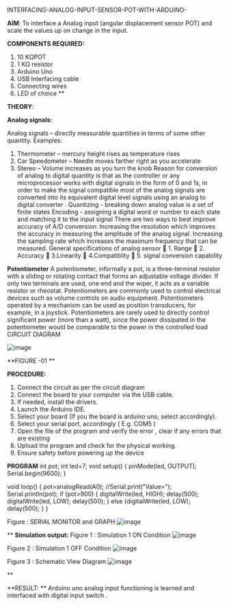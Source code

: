  INTERFACING-ANALOG-INPUT-SENSOR-POT-WITH-ARDUINO-




**AIM**:  To interface a Analog  input (angular displacement sensor POT) and scale the values up on change in the input.


**COMPONENTS REQUIRED:**
1.	10 KΩPOT
2.	1 KΩ resistor 
3.	Arduino Uno 
4.	USB Interfacing cable 
5.	Connecting wires 
6.	LED of choice 
**


**THEORY**: 

**Analog signals:**

Analog signals – directly measurable quantities in terms of some other quantity.
Examples:
1. Thermometer – mercury height rises as temperature rises
2. Car Speedometer – Needle moves farther right as you accelerate
3. Stereo – Volume increases as you turn the knob
Reason for conversion of analog to digital quantity is that as the controller or any microprocessor works with digital signals in the form of 0 and 1s, in order to make the signal compatible  most of the analog signals are converted into its equivalent digital level signals using an analog to digital converter .
Quantizing - breaking down analog value is a set of finite states
Encoding - assigning a digital word or number to each state and matching it to the input signal
 There are two ways to best improve accuracy of A/D conversion:
Increasing the resolution which improves the accuracy in measuring the amplitude of the analog signal.
Increasing the sampling rate which increases the maximum frequency that can be measured.
General specifications of analog sensor
	1. Range
	2. Accuracy
	3.Linearity
	4.Compatiblity
	5. signal conversion capability

**Potentiometer**
A potentiometer, informally a pot, is a three-terminal resistor with a sliding or rotating contact that forms an adjustable voltage divider. If only two terminals are used, one end and the wiper, it acts as a variable resistor or rheostat.
Potentiometers are commonly used to control electrical devices such as volume controls on audio equipment. Potentiometers operated by a mechanism can be used as position transducers, for example, in a joystick. Potentiometers are rarely used to directly control significant power (more than a watt), since the power dissipated in the potentiometer would be comparable to the power in the controlled load
CIRCUIT DIAGRAM





![image](https://user-images.githubusercontent.com/36288975/163530788-eec3cdc3-95e8-4d2d-8349-6d0ea4c9439c.png)

**FIGURE -01
**

**PROCEDURE:**

1.	Connect the circuit as per the circuit diagram 
2.	Connect the board to your computer via the USB cable.
3.	If needed, install the drivers.
4.	Launch the Arduino IDE.
5.	Select your board (If you the board is arduino uno, select accordingly).
6.	Select your serial port, accordingly ( E.g. COM5 )
7.	Open the file of the program  and verify the error , clear if any errors that are existing 
8.	Upload the program and check for the physical working. 
9.	Ensure safety before powering up the device 



**PROGRAM** 
int pot;
int led=7;
void setup()
{
  pinMode(led, OUTPUT);
  Serial.begin(9600);
}

void loop()
{
  pot=analogRead(A0);
  //Serial.print("Value=");
  Serial.println(pot);
  if (pot>900)
  {
  digitalWrite(led, HIGH);
  delay(500); 
  digitalWrite(led, LOW);
  delay(500); 
  }
else
  {digitalWrite(led, LOW);
  delay(500);
  }
}


Figure : SERIAL MONITOR and GRAPH
![image](https://github.com/SanthoshThiru/EXPERIMENT-NO--02-INTERFACING-ANALOG-INPUT-SENSOR-POT-WITH-ARDUINO-/assets/148958618/1489afd1-74b6-438a-9c4f-a6c3e7720a8a)








**
**Simulation output:** 
Figure 1 : Simulation 1 ON Condition
![image](https://github.com/SanthoshThiru/EXPERIMENT-NO--02-INTERFACING-ANALOG-INPUT-SENSOR-POT-WITH-ARDUINO-/assets/148958618/979e93b4-2bf4-4b05-9170-a336b42dcf0d)

Figure 2 : Simulation 1 OFF Condition
![image](https://github.com/SanthoshThiru/EXPERIMENT-NO--02-INTERFACING-ANALOG-INPUT-SENSOR-POT-WITH-ARDUINO-/assets/148958618/73fd53ae-08f4-4c9a-96b4-35f7d1fa09a5)

Figure 3 : Schematic View Diagram
![image](https://github.com/SanthoshThiru/EXPERIMENT-NO--02-INTERFACING-ANALOG-INPUT-SENSOR-POT-WITH-ARDUINO-/assets/148958618/38c8e354-fa64-480c-b988-2912ac06cd62)

**








**RESULT: ** Arduino uno analog input functioning is learned and interfaced with digital input switch .
